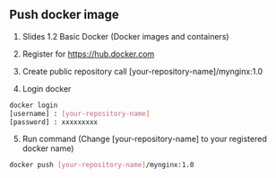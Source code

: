 ## Push docker image

1. Slides 1.2 Basic Docker (Docker images and containers)

2. Register for https://hub.docker.com

3. Create public repository call [your-repository-name]/mynginx:1.0

4. Login docker 
```bash
docker login
[username] : [your-repository-name]
[password] : xxxxxxxxx
```

5. Run command (Change [your-repository-name] to your registered docker name)
```bash
docker push [your-repository-name]/mynginx:1.0
```